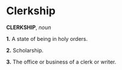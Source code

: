 # Clerkship

**CLERKSHIP**, _noun_

**1.** A state of being in holy orders.

**2.** Scholarship.

**3.** The office or business of a clerk or writer.